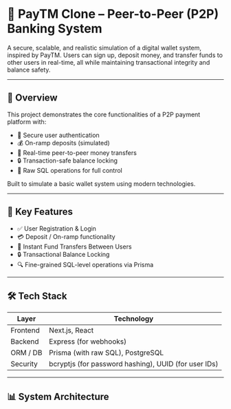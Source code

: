 # 💸 PayTM Clone – Peer-to-Peer (P2P) Banking System

A secure, scalable, and realistic simulation of a digital wallet system, inspired by PayTM. Users can sign up, deposit money, and transfer funds to other users in real-time, all while maintaining transactional integrity and balance safety.

---

## 📌 Overview

This project demonstrates the core functionalities of a P2P payment platform with:

- 🔐 Secure user authentication
- 💰 On-ramp deposits (simulated)
- 🔄 Real-time peer-to-peer money transfers
- 🔒 Transaction-safe balance locking
- 🧾 Raw SQL operations for full control

Built to simulate a basic wallet system using modern technologies.

---

## 🧠 Key Features

- ✅ User Registration & Login
- 💳 Deposit / On-ramp functionality
- 🔄 Instant Fund Transfers Between Users
- 🔒 Transactional Balance Locking
- 🔍 Fine-grained SQL-level operations via Prisma

---

## 🛠️ Tech Stack

| Layer        | Technology             |
|--------------|------------------------|
| Frontend     | Next.js, React         |
| Backend      | Express (for webhooks) |
| ORM / DB     | Prisma (with raw SQL), PostgreSQL |
| Security     | bcryptjs (for password hashing), UUID (for user IDs) |

---

## 📊 System Architecture